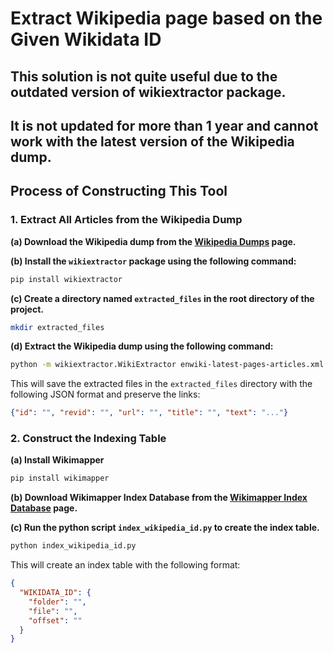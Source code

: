 # Extract Wikipedia page based on the Given Wikidata ID

## This solution is not quite useful due to the outdated version of wikiextractor package.
## It is not updated for more than 1 year and cannot work with the latest version of the Wikipedia dump.

## Process of Constructing This Tool
### 1. Extract All Articles from the Wikipedia Dump
**(a) Download the Wikipedia dump from the [Wikipedia Dumps](https://dumps.wikimedia.org/enwiki/latest/enwiki-latest-pages-articles.xml.bz2) page.**

**(b) Install the `wikiextractor` package using the following command:**
```bash
pip install wikiextractor
```

**(c) Create a directory named `extracted_files` in the root directory of the project.**
```bash
mkdir extracted_files
```

**(d) Extract the Wikipedia dump using the following command:**
```bash
python -m wikiextractor.WikiExtractor enwiki-latest-pages-articles.xml.bz2 -o ./extracted_files/ --json --links
```

This will save the extracted files in the `extracted_files` directory with the following JSON format and preserve the links:
```json
{"id": "", "revid": "", "url": "", "title": "", "text": "..."}
```

### 2. Construct the Indexing Table
**(a) Install Wikimapper**
```bash
pip install wikimapper
```

**(b) Download Wikimapper Index Database from the [Wikimapper Index Database](https://public.ukp.informatik.tu-darmstadt.de/wikimapper/index_enwiki-20190420.db) page.**

**(c) Run the python script `index_wikipedia_id.py` to create the index table.**
```bash
python index_wikipedia_id.py
```

This will create an index table with the following format:
```json
{
  "WIKIDATA_ID": {
    "folder": "", 
    "file": "", 
    "offset": ""
  }
}
```

